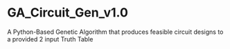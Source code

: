 # GA_Circuit_Gen_v1.0
A Python-Based Genetic Algorithm that produces feasible circuit designs to a provided 2 input Truth Table
